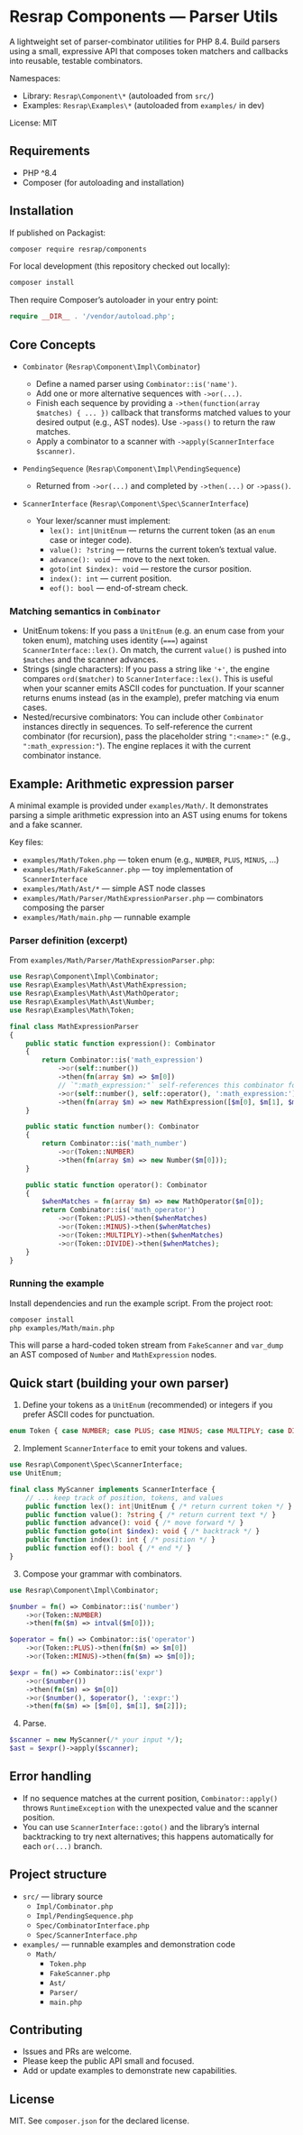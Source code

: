 # Resrap Components — Parser Utils

A lightweight set of parser-combinator utilities for PHP 8.4. Build parsers using a small, expressive API that composes token matchers and callbacks into reusable, testable combinators.

Namespaces:
- Library: `Resrap\Component\*` (autoloaded from `src/`)
- Examples: `Resrap\Examples\*` (autoloaded from `examples/` in dev)

License: MIT

## Requirements
- PHP ^8.4
- Composer (for autoloading and installation)

## Installation
If published on Packagist:

```bash
composer require resrap/components
```

For local development (this repository checked out locally):

```bash
composer install
```

Then require Composer’s autoloader in your entry point:

```php
require __DIR__ . '/vendor/autoload.php';
```

## Core Concepts

- `Combinator` (`Resrap\Component\Impl\Combinator`)
  - Define a named parser using `Combinator::is('name')`.
  - Add one or more alternative sequences with `->or(...)`.
  - Finish each sequence by providing a `->then(function(array $matches) { ... })` callback that transforms matched values to your desired output (e.g., AST nodes). Use `->pass()` to return the raw matches.
  - Apply a combinator to a scanner with `->apply(ScannerInterface $scanner)`.

- `PendingSequence` (`Resrap\Component\Impl\PendingSequence`)
  - Returned from `->or(...)` and completed by `->then(...)` or `->pass()`.

- `ScannerInterface` (`Resrap\Component\Spec\ScannerInterface`)
  - Your lexer/scanner must implement:
    - `lex(): int|UnitEnum` — returns the current token (as an `enum` case or integer code).
    - `value(): ?string` — returns the current token’s textual value.
    - `advance(): void` — move to the next token.
    - `goto(int $index): void` — restore the cursor position.
    - `index(): int` — current position.
    - `eof(): bool` — end-of-stream check.

### Matching semantics in `Combinator`
- UnitEnum tokens: If you pass a `UnitEnum` (e.g. an enum case from your token enum), matching uses identity (`===`) against `ScannerInterface::lex()`. On match, the current `value()` is pushed into `$matches` and the scanner advances.
- Strings (single characters): If you pass a string like `'+'`, the engine compares `ord($matcher)` to `ScannerInterface::lex()`. This is useful when your scanner emits ASCII codes for punctuation. If your scanner returns enums instead (as in the example), prefer matching via enum cases.
- Nested/recursive combinators: You can include other `Combinator` instances directly in sequences. To self-reference the current combinator (for recursion), pass the placeholder string `":<name>:"` (e.g., `":math_expression:"`). The engine replaces it with the current combinator instance.

## Example: Arithmetic expression parser
A minimal example is provided under `examples/Math/`. It demonstrates parsing a simple arithmetic expression into an AST using enums for tokens and a fake scanner.

Key files:
- `examples/Math/Token.php` — token enum (e.g., `NUMBER`, `PLUS`, `MINUS`, ...)
- `examples/Math/FakeScanner.php` — toy implementation of `ScannerInterface`
- `examples/Math/Ast/*` — simple AST node classes
- `examples/Math/Parser/MathExpressionParser.php` — combinators composing the parser
- `examples/Math/main.php` — runnable example

### Parser definition (excerpt)
From `examples/Math/Parser/MathExpressionParser.php`:

```php
use Resrap\Component\Impl\Combinator;
use Resrap\Examples\Math\Ast\MathExpression;
use Resrap\Examples\Math\Ast\MathOperator;
use Resrap\Examples\Math\Ast\Number;
use Resrap\Examples\Math\Token;

final class MathExpressionParser
{
    public static function expression(): Combinator
    {
        return Combinator::is('math_expression')
            ->or(self::number())
            ->then(fn(array $m) => $m[0])
            // `":math_expression:"` self-references this combinator for recursion
            ->or(self::number(), self::operator(), ':math_expression:')
            ->then(fn(array $m) => new MathExpression([$m[0], $m[1], $m[2]]));
    }

    public static function number(): Combinator
    {
        return Combinator::is('math_number')
            ->or(Token::NUMBER)
            ->then(fn(array $m) => new Number($m[0]));
    }

    public static function operator(): Combinator
    {
        $whenMatches = fn(array $m) => new MathOperator($m[0]);
        return Combinator::is('math_operator')
            ->or(Token::PLUS)->then($whenMatches)
            ->or(Token::MINUS)->then($whenMatches)
            ->or(Token::MULTIPLY)->then($whenMatches)
            ->or(Token::DIVIDE)->then($whenMatches);
    }
}
```

### Running the example
Install dependencies and run the example script. From the project root:

```bash
composer install
php examples/Math/main.php
```

This will parse a hard-coded token stream from `FakeScanner` and `var_dump` an AST composed of `Number` and `MathExpression` nodes.

## Quick start (building your own parser)
1. Define your tokens as a `UnitEnum` (recommended) or integers if you prefer ASCII codes for punctuation.

```php
enum Token { case NUMBER; case PLUS; case MINUS; case MULTIPLY; case DIVIDE; }
```

2. Implement `ScannerInterface` to emit your tokens and values.

```php
use Resrap\Component\Spec\ScannerInterface;
use UnitEnum;

final class MyScanner implements ScannerInterface {
    // ... keep track of position, tokens, and values
    public function lex(): int|UnitEnum { /* return current token */ }
    public function value(): ?string { /* return current text */ }
    public function advance(): void { /* move forward */ }
    public function goto(int $index): void { /* backtrack */ }
    public function index(): int { /* position */ }
    public function eof(): bool { /* end */ }
}
```

3. Compose your grammar with combinators.

```php
use Resrap\Component\Impl\Combinator;

$number = fn() => Combinator::is('number')
    ->or(Token::NUMBER)
    ->then(fn($m) => intval($m[0]));

$operator = fn() => Combinator::is('operator')
    ->or(Token::PLUS)->then(fn($m) => $m[0])
    ->or(Token::MINUS)->then(fn($m) => $m[0]);

$expr = fn() => Combinator::is('expr')
    ->or($number())
    ->then(fn($m) => $m[0])
    ->or($number(), $operator(), ':expr:')
    ->then(fn($m) => [$m[0], $m[1], $m[2]]);
```

4. Parse.

```php
$scanner = new MyScanner(/* your input */);
$ast = $expr()->apply($scanner);
```

## Error handling
- If no sequence matches at the current position, `Combinator::apply()` throws `RuntimeException` with the unexpected value and the scanner position.
- You can use `ScannerInterface::goto()` and the library’s internal backtracking to try next alternatives; this happens automatically for each `or(...)` branch.

## Project structure
- `src/` — library source
  - `Impl/Combinator.php`
  - `Impl/PendingSequence.php`
  - `Spec/CombinatorInterface.php`
  - `Spec/ScannerInterface.php`
- `examples/` — runnable examples and demonstration code
  - `Math/`
    - `Token.php`
    - `FakeScanner.php`
    - `Ast/`
    - `Parser/`
    - `main.php`

## Contributing
- Issues and PRs are welcome.
- Please keep the public API small and focused.
- Add or update examples to demonstrate new capabilities.

## License
MIT. See `composer.json` for the declared license.
